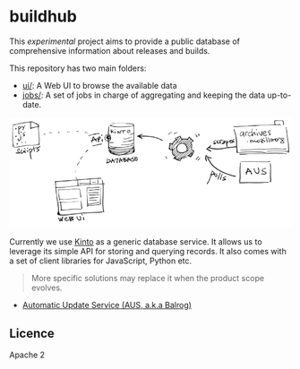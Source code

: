 # buildhub

This *experimental* project aims to provide a public database of comprehensive information about
releases and builds.

This repository has two main folders:

* [ui/](https://github.com/mozilla-services/buildhub/tree/master/ui#readme): A Web UI to browse the available data
* [jobs/](https://github.com/mozilla-services/buildhub/tree/master/jobs#readme): A set of jobs in charge of aggregating and keeping the data up-to-date.

![](overview.png)

Currently we use [Kinto](http://kinto-storage.org) as a generic database service. It allows us to leverage its simple API for storing and querying records. It also comes with a set of client libraries for JavaScript, Python etc.

> More specific solutions may replace it when the product scope evolves.

* [Automatic Update Service (AUS, a.k.a Balrog)](https://wiki.mozilla.org/Balrog)

## Licence

Apache 2
